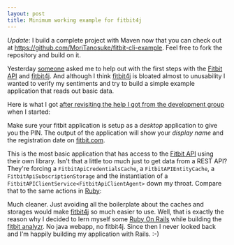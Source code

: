 ```yaml
---
layout: post
title: Minimum working example for fitbit4j
---
```


*Update*: I build a complete project with Maven now that you can check out at https://github.com/MoriTanosuke/fitbit-cli-example. Feel free to fork the repository and build on it.

Yesterday [someone][0] asked me to help out with the first steps with the [Fitbit API][1] and [fitbit4j][2]. And although I think [fitbit4j][2] is bloated almost to unusability I wanted to verify my sentiments and try to build a simple example application that reads out basic data.

Here is what I got [after revisiting the help I got from the development group][3] when I started:

<script src="https://gist.github.com/2829240.js?file=FitbitConsoleApplication.java"></script>

Make sure your fitbit application is setup as a *desktop* application to give you the PIN. The output of the application will show your *display name* and the registration date on [fitbit.com][4].

This is the most basic application that has access to the [Fitbit API][1] using their own library. Isn't that a little too much just to get data from a REST API? They're forcing a `FitbitApiCredentialsCache`, a `FitbitAPIEntityCache`, a `FitbitApiSubscriptionStorage` and the instantiation of a `FitbitAPIClientService<FitbitApiClientAgent>` down my throat. Compare that to the same actions in [Ruby][5]:

<script src="https://gist.github.com/2829240.js?file=fitbit_console_application.rb"></script>

Much cleaner. Just avoiding all the boilerplate about the caches and storages would make [fitbit4j][2] so much easier to use. Well, that is exactly the reason why I decided to lern myself some [Ruby On Rails][5] while building the [fitbit analyzr][6]. No java webapp, no fitbit4j. Since then I never looked back and I'm happily building my application with Rails. :-)

[0]: http://orange.imlab.cc/
[1]: http://dev.fitbit.com/
[2]: https://github.com/Fitbit/fitbit4j
[3]: https://groups.google.com/d/topic/fitbit-api/9Y6IANPM5qU/discussion
[4]: http://fitbit.com/
[5]: http://rubyonrails.org/
[6]: http://fitbitanalyzr.heroku.com/

